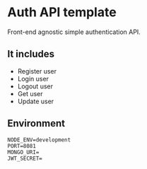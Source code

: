 # Auth API template

Front-end agnostic simple authentication API.

## It includes

- Register user
- Login user
- Logout user
- Get user
- Update user

## Environment

```
NODE_ENV=development
PORT=8081
MONGO_URI=
JWT_SECRET=
```
